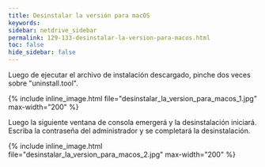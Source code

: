 ```yaml
---
title: Desinstalar la versión para macOS
keywords:
sidebar: netdrive_sidebar
permalink: 129-133-desinstalar-la-version-para-macos.html
toc: false
hide_sidebar: false
---
```


Luego de ejecutar el archivo de instalación descargado, pinche dos veces sobre "uninstall.tool".


{% include inline_image.html file="desinstalar_la_version_para_macos_1.jpg" max-width="200" %}


Luego la siguiente ventana de consola emergerá y la desinstalación iniciará.  Escriba la contraseña del administrador y se completará la desinstalación.


{% include inline_image.html file="desinstalar_la_version_para_macos_2.jpg" max-width="200" %}


